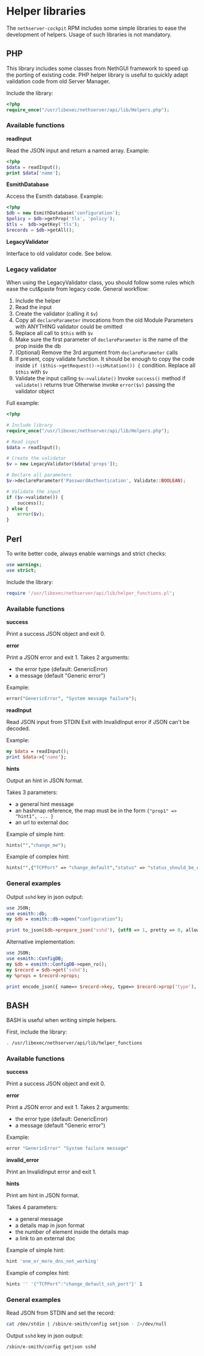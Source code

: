 # Helper libraries

The `nethserver-cockpit` RPM includes some simple libraries to ease the development of helpers.
Usage of such libraries is not mandatory.

## PHP

This library includes some classes from NethGUI framework to speed up the porting of existing code.
PHP helper library is useful to quickly adapt validation code from old Server Manager.

Include the library:
```php
<?php
require_once("/usr/libexec/nethserver/api/lib/Helpers.php");
```

### Available functions

**readInput**

Read the JSON input and return a named array.
Example:
```php
<?php
$data = readInput();
print $data['name'];
```

**EsmithDatabase**

Access the Esmith database.
Example:
```php
<?php
$db = new EsmithDatabase('configuration');
$policy = $db->getProp('tls', 'policy');
$tls =  $db->getKey('tls');
$records = $db->getAll();
```


**LegacyValidator**

Interface to old validator code. See below.

### Legacy validator

When using the LegacyValidator class, you should follow some rules which ease
the cut&paste from legacy code.
General workflow:

1. Include the helper
2. Read the input
3. Create the validator (calling it `$v`)
4. Copy all `declareParameter` invocations from the old Module
   Parameters with ANYTHING validator could be omitted
5. Replace all call to `$this` with `$v`
6. Make sure the first parameter of `declareParameter` is the name of the prop inside the db
7. (Optional) Remove the 3rd argument from `declareParameter` calls
8. If present, copy validate function.
   It should be enough to copy the code inside `if ($this->getRequest()->isMutation()) {` condition.
   Replace all `$this` with `$v`
9. Validate the input calling `$v->validate()`
   Invoke `success()` method if `validate()` returns true
   Otherwise invoke `error($v)` passing the validator object

Full example:
```php
<?php

# Include library
require_once("/usr/libexec/nethserver/api/lib/Helpers.php");

# Read input
$data = readInput();

# Create the validator
$v = new LegacyValidator($data['props']);

# Declare all parameters
$v->declareParameter('PasswordAuthentication', Validate::BOOLEAN);

# Validate the input
if ($v->validate()) {
    success();
} else {
    error($v);
}
```


## Perl

To write better code, always enable warnings and strict checks:
```perl
use warnings;
use strict;
```

Include the library:
```perl
require '/usr/libexec/nethserver/api/lib/helper_functions.pl';
```

### Available functions

**success**

Print a success JSON object and exit 0.

**error**

Print a JSON error and exit 1.
Takes 2 arguments:
 - the error type (default: GenericError)
 - a message (default "Generic error")

Example:
```perl
error("GenericError", "System message failure");
```

**readInput**

Read JSON input from STDIN
Exit with InvalidInput error if JSON can't be decoded.

Example:
```perl
my $data = readInput();
print $data->{'name'};
```

**hints**

Output an hint in JSON format.

Takes 3 parameters:

- a general hint message
- an hashmap reference, the map must be in the form `{"prop1" => "hint1", ... }`
- an url to external doc

Example of simple hint:
```perl
hints("","change_me");
```


Example of complex hint:
```perl
hints("",{"TCPPort" => "change_default","status" => "status_should_be_enabled"},"http://docs.nethserver.org");

```


### General examples

Output `sshd` key in json output:
```perl
use JSON;
use esmith::db;
my $db = esmith::db->open("configuration");

print to_json($db->prepare_json('sshd'), {utf8 => 1, pretty => 0, allow_nonref => 1});
```

Alternative implementation:
```perl
use JSON;
use esmith::ConfigDB;
my $db = esmith::ConfigDB->open_ro();
my $record = $db->get('sshd');
my %props = $record->props;

print encode_json({ name=> $record->key, type=> $record->prop('type'), props => \%props});
```


## BASH

BASH is useful when writing simple helpers.

First, include the library:
```bash
. /usr/libexec/nethserver/api/lib/helper_functions
```

### Available functions

**success**

Print a success JSON object and exit 0.

**error**

Print a JSON error and exit 1.
Takes 2 arguments:

- the error type (default: GenericError)
- a message (default "Generic error")

Example:
```bash
error "GenericError" "System failure message"
```

**invalid_error**

Print an InvalidInput error and exit 1.

**hints**

Print am hint in JSON format.

Takes 4 parameters:

- a general message
- a details map in json format
- the number of element inside the details map
- a link to an external doc


Example of simple hint:
```bash
hint 'one_or_more_dns_not_working'
```

Example of complex hint:
```bash
hints '' '{"TCPPort":"change_default_ssh_port"}' 1
```


### General examples

Read JSON from STDIN and set the record:
```bash
cat /dev/stdin | /sbin/e-smith/config setjson - 2>/dev/null
```

Output `sshd` key in json output:
```bash
/sbin/e-smith/config getjson sshd
```
